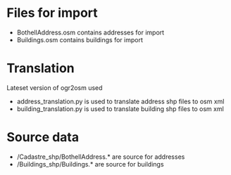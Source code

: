 # Files for import
  - BothellAddress.osm contains addresses for import
  - Buildings.osm contains buildings for import

# Translation
  Lateset version of ogr2osm used
  - address_translation.py is used to translate address shp files to osm xml
  - building_translation.py is used to translate building shp files to osm xml

# Source data
  - /Cadastre_shp/BothellAddress.* are source for addresses
  - /Buildings_shp/Buildings.* are source for buildings
